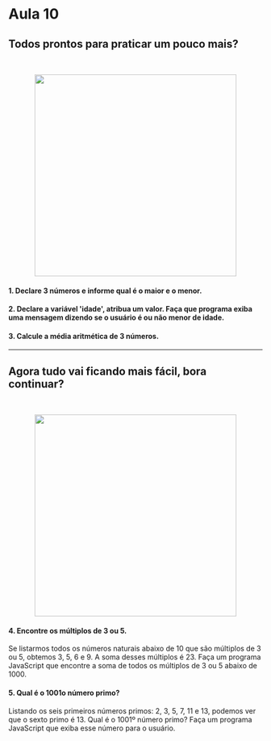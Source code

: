 # Aula 10

 
## Todos prontos para praticar um pouco mais?<br>
 <br>
 <p align="center">
  <img src="https://gifdb.com/images/high/1950s-popeye-the-sailor-man-0n8n1hsdzc0i9dnm.gif" width=400
         
 </p>
<br>


#### 1. Declare 3 números e informe qual é o maior e o menor.

#### 2. Declare a variável 'idade', atribua um valor. Faça que programa exiba uma mensagem dizendo se o usuário é ou não menor de idade.

#### 3. Calcule a média aritmética de 3 números.

 
 ---

 ## Agora tudo vai ficando mais fácil, bora continuar?<br>
 
<br>
<p align="center">
<img src="https://miro.medium.com/v2/resize:fit:640/1*-kDfdHM08x820AD27iXtaA.gif" width=400
  
</p>
<br>
 
 
#### 4. Encontre os múltiplos de 3 ou 5.
Se listarmos todos os números naturais abaixo de 10 que são múltiplos de 3 ou 5, obtemos 3, 5, 6 e 9. A soma desses múltiplos é 23. Faça um programa JavaScript que encontre a soma de todos os múltiplos de 3 ou 5 abaixo de 1000.

#### 5. Qual é o 1001o número primo?
Listando os seis primeiros números primos: 2, 3, 5, 7, 11 e 13, podemos ver que o sexto primo é 13. Qual é o 1001º número primo? Faça um programa JavaScript que exiba esse número para o usuário.
